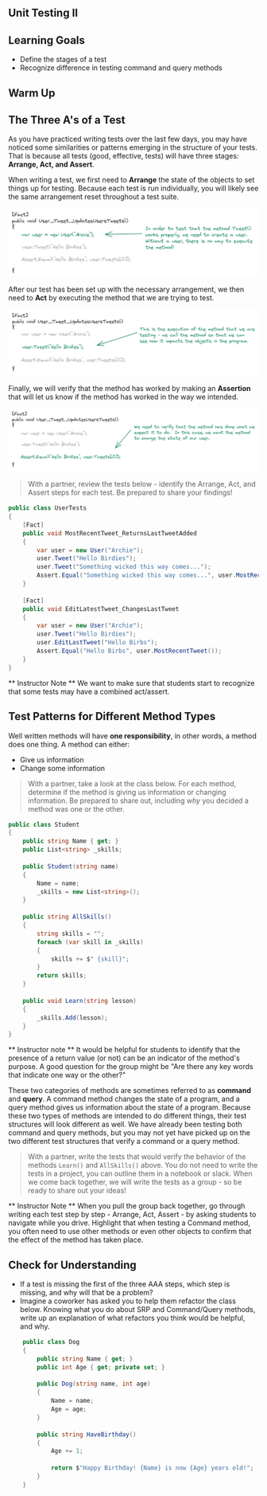 ## Unit Testing II

## Learning Goals
* Define the stages of a test
* Recognize difference in testing command and query methods

## Warm Up

## The Three A's of a Test

As you have practiced writing tests over the last few days, you may have noticed some similarities or patterns emerging in the structure of your tests.  That is because all tests (good, effective, tests) will have three stages: **Arrange, Act, and Assert**.

When writing a test, we first need to **Arrange** the state of the objects to set things up for testing.  Because each test is run individually, you will likely see the same arrangement reset throughout a test suite.

![Image of a test with the first line highlighted - this is the Arrange step](/Mod1/Images/Week5/ArrangeTestStep.png)

After our test has been set up with the necessary arrangement, we then need to **Act** by executing the method that we are trying to test.

![Image of a test with the second line highlighted - the Act step](/Mod1/Images/Week5/ActTestStep.png)

Finally, we will verify that the method has worked by making an **Assertion** that will let us know if the method has worked in the way we intended.

![Image of a test with the third and final line highlighted - the Assertion step](/Mod1/Images/Week5/AssertTestStep.png)

<!-- LOVE LOVE LOVE the use of visuals here - great way to break up text on the page, arrows help direct student attention, and different colors for syntax highlighting are a great way to make it feel more like actual code! -->

> With a partner, review the tests below - identify the Arrange, Act, and Assert steps for each test. Be prepared to share your findings!
<!-- Is there a way we could screenshot this code in an editor so that students can reference actual line numbers? Or bring it to a REPL so students can use line numbers AND annotate? Just some thoughts to help students and instructors have clear guidleines for how to share. -->

```c#
public class UserTests
{
    [Fact]
    public void MostRecentTweet_ReturnsLastTweetAdded
    {
        var user = new User("Archie");
        user.Tweet("Hello Birdies");
        user.Tweet("Something wicked this way comes...");
        Assert.Equal("Something wicked this way comes...", user.MostRecentTweet());
    }

    [Fact]
    public void EditLatestTweet_ChangesLastTweet
    {
        var user = new User("Archie");
        user.Tweet("Hello Birdies");
        user.EditLastTweet("Hello Birbs");
        Assert.Equal("Hello Birbs", user.MostRecentTweet());
    }
}
```

** Instructor Note ** We want to make sure that students start to recognize that some tests may have a combined act/assert.

## Test Patterns for Different Method Types

Well written methods will have **one responsibility**, in other words, a method does one thing.  A method can either:
* Give us information
* Change some information

> With a partner, take a look at the class below.  For each method, determine if the method is giving us information or changing information.  Be prepared to share out, including *why* you decided a method was one or the other.
<!-- This is GREAT! Having students just identify what a method is doing should hopefully help them start to think about writing better SRP methods - do one thing and one thing only. Also makes it easier to test!  -->

```c#
public class Student
{
    public string Name { get; }
    public List<string> _skills;

    public Student(string name)
    {
        Name = name;
        _skills = new List<string>();
    }

    public string AllSkills()
    {
        string skills = "";
        foreach (var skill in _skills)
        {
            skills += $" {skill}";
        }
        return skills;
    }

    public void Learn(string lesson)
    {
        _skills.Add(lesson);
    }
}
```

** Instructor note ** It would be helpful for students to identify that the presence of a return value (or not) can be an indicator of the method's purpose.  A good question for the group might be "Are there any key words that indicate one way or the other?"

These two categories of methods are sometimes referred to as **command** and **query**.  A command method changes the state of a program, and a query method gives us information about the state of a program.  Because these two types of methods are intended to do different things, their test structures will look different as well.  We have already been testing both command and query methods, but you may not yet have picked up on the two different test structures that verify a command or a query method.

> With a partner, write the tests that would verify the behavior of the methods `Learn()` and `AllSkills()` above.  You do not need to write the tests in a project, you can outline them in a notebook or slack.  When we come back together, we will write the tests as a group - so be ready to share out your ideas!

** Instructor Note **  When you pull the group back together, go through writing each test step by step - Arrange, Act, Assert - by asking students to navigate while you drive.  Highlight that when testing a Command method, you often need to use other methods or even other objects to confirm that the effect of the method has taken place.

<!-- I think we want to be clear about WHERE this is happening. Where are students writing tests? In a REPL? In a forked repo? Just trying to think of places where we might "lose" students due to our directions so we can avoid any unnecessary pain points. -->

## Check for Understanding
* If a test is missing the first of the three AAA steps, which step is missing, and why will that be a problem?
* Imagine a coworker has asked you to help them refactor the class below.  Knowing what you do about SRP and Command/Query methods, write up an explanation of what refactors you think would be helpful, and why.

```c#
    public class Dog
    {
        public string Name { get; }
        public int Age { get; private set; }

        public Dog(string name, int age)
        {
            Name = name;
            Age = age; 
        }

        public string HaveBirthday()
        {
            Age += 1;

            return $"Happy Birthday! {Name} is now {Age} years old!";
        }
    }
```
